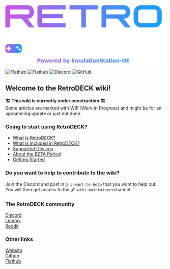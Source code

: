 <img src="wiki_images/logos/rd-stacked-esde-logo.png" width="600">

![Flathub](https://img.shields.io/flathub/downloads/net.retrodeck.retrodeck)
![Flathub](https://img.shields.io/flathub/v/net.retrodeck.retrodeck)
![Discord](https://img.shields.io/discord/951662718102962256?label=discord)
![GitHub](https://img.shields.io/github/license/XargonWan/RetroDECK)

## Welcome to the RetroDECK wiki!

**🏗️ This wiki is currently under construction 🏗️**<br>
Some articles are marked with WIP (Work in Progress) and might be for an upcomming update or just not done.

### Going to start using RetroDECK?

- [What is RetroDECK?](wiki_general/what-is-retrodeck.md)
- [What is included in RetroDECK?](wiki_general/what-is-included.md)
- [Supported Devices](wiki_general/supported-devices/)
- [About the BETA Period](wiki_general/beta-period/)
- [Getting Started](wiki_general/retrodeck-start/)

### Do you want to help to contribute to the wiki?

Join the Discord and post in `💙-i-want-to-help` that you want to help out.
You will then get access to the `🖋-wiki-maintainers`channel.


### The RetroDECK community
[Discord](https://discord.gg/Dz3szYsP8g)<br/>
[Lemmy](https://lemmy.zip/c/retrodeck)<br/>
[Reddit](https://www.reddit.com/r/retrodeck)<br/>

### Other links
[Website](https://retrodeck.net) <br/>
[Github](https://github.com/XargonWan/) <br/>
[Flathub](https://flathub.org/apps/net.retrodeck.retrodeck)<br>

